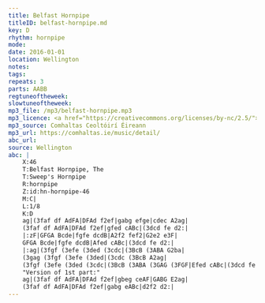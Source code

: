 ```yaml
---
title: Belfast Hornpipe
titleID: belfast-hornpipe.md
key: D
rhythm: hornpipe
mode:
date: 2016-01-01
location: Wellington
notes:
tags:
repeats: 3 
parts: AABB 
regtuneoftheweek:
slowtuneoftheweek:
mp3_file: /mp3/belfast-hornpipe.mp3
mp3_licence: <a href="https://creativecommons.org/licenses/by-nc/2.5/">CC-BY-NC-2.5</a>
mp3_source: Comhaltas Ceoltóirí Éireann
mp3_url: https://comhaltas.ie/music/detail/
abc_url:
source: Wellington
abc: |
    X:46
    T:Belfast Hornpipe, The
    T:Sweep's Hornpipe
    R:hornpipe
    Z:id:hn-hornpipe-46
    M:C|
    L:1/8
    K:D
    ag|(3faf df AdFA|DFAd f2ef|gabg efge|cdec A2ag|
    (3faf df AdFA|DFAd f2ef|gfed cABc|(3dcd fe d2:|
    |:zF|GFGA Bcde|fgfe dcdB|A2f2 fef2|G2e2 e3F|
    GFGA Bcde|fgfe dcdB|Afed cABc|(3dcd fe d2:|
    |:ag|(3fgf (3efe (3ded (3cdc|(3BcB (3ABA G2ba|
    (3gag (3fgf (3efe (3ded|(3cdc (3BcB A2ag|
    (3fgf (3efe (3ded (3cdc|(3BcB (3ABA (3GAG (3FGF|Efed cABc|(3dcd fe d2:|
    "Version of 1st part:"
    ag|(3faf df AdFA|DFAd f2ef|gbeg ceAF|GABG E2ag|
    (3faf df AdFA|DFAd f2ef|gabg eABc|d2f2 d2:|
---
```

